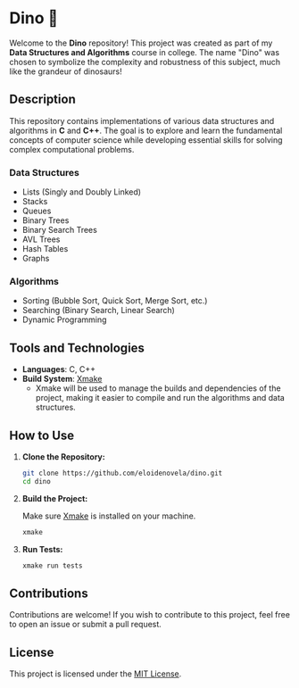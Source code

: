 # Dino 🦖

Welcome to the **Dino** repository! This project was created as part of my **Data Structures and Algorithms** course in college. The name "Dino" was chosen to symbolize the complexity and robustness of this subject, much like the grandeur of dinosaurs!

## Description

This repository contains implementations of various data structures and algorithms in **C** and **C++**. The goal is to explore and learn the fundamental concepts of computer science while developing essential skills for solving complex computational problems.

### Data Structures

- Lists (Singly and Doubly Linked)
- Stacks
- Queues
- Binary Trees
- Binary Search Trees
- AVL Trees
- Hash Tables
- Graphs

### Algorithms

- Sorting (Bubble Sort, Quick Sort, Merge Sort, etc.)
- Searching (Binary Search, Linear Search)
- Dynamic Programming

## Tools and Technologies

- **Languages**: C, C++
- **Build System**: [Xmake](https://xmake.io/)
  - Xmake will be used to manage the builds and dependencies of the project, making it easier to compile and run the algorithms and data structures.

## How to Use

1. **Clone the Repository:**

   ```bash
   git clone https://github.com/eloidenovela/dino.git
   cd dino
   ```

2. **Build the Project:**

   Make sure [Xmake](https://xmake.io/) is installed on your machine.

   ```bash
   xmake
   ```

3. **Run Tests:**

   ```bash
   xmake run tests
   ```

## Contributions

Contributions are welcome! If you wish to contribute to this project, feel free to open an issue or submit a pull request.

## License

This project is licensed under the [MIT License](LICENSE).
